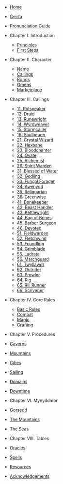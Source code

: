   - [Home](/)
  - [Geirfa](/pages/geirfa.md)
  - [Pronunciation Guide](/pages/pronunciation-guide.md)
- Chapter I: Introduction
  - [Principles](principles.md)
  - [First Steps](first-steps.md)
- Chapter II. Character
  - [Name](names.md)
  - [Callings](/pages/calling.md)
  - [Bonds](/bonds.md)
  - [Omens](omen.md)
  - [Marketplace](marketplace.md)
- Chapter III. Callings
  - [11. Rotspeaker](/pages/callings/11-rotspeaker.md)
  - [12. Druid](/pages/callings/12-druid.md)
  - [13. Runewright](/pages/callings/13-runewright.md)
  - [14. Wyrdweaver](/pages/callings/14-wyrdweaver.md)
  - [15. Stormcaller](/pages/callings/15-stormcaller.md)
  - [16. Soulbearer](/pages/callings/16-soulbearer.md)
  - [21. Crystal Wizard](/pages/callings/21-crystal-wizard.md)
  - [22. Hexbane](/pages/callings/22-hexbane.md)
  - [23. Bloodchanter](/pages/callings/23-bloodchanter.md)
  - [24. Ovate](/pages/callings/24-ovate.md)
  - [25. Alchemist](/pages/callings/25-alchemist.md)
  - [26. Spirit Warden](/pages/callings/26-spirit-warden.md)
  - [31. Blessed of Water](/pages/callings/31-blessed-of-water.md)
  - [32. Godling](/pages/callings/32-godling.md)
  - [33. Fungal Forager](/pages/callings/33-fungal-forager.md)
  - [34. Awenydd](/pages/callings/34-awenydd.md)
  - [35. Reliquarian](/pages/callings/35-reliquarian.md)
  - [36. Greenwise](/pages/callings/36-greenwise.md)
  - [41. Bonekeeper](/pages/callings/41-bonekeeper.md)
  - [42. Beast Handler](/pages/callings/42-beast-handler.md)
  - [43. Kettlewright](/pages/callings/43-kettlewright.md)
  - [44. Bag of Bones](/pages/callings/44-bag-of-bones.md)
  - [45. Barber Surgeon](/pages/callings/45-barber-surgeon.md)
  - [46. Devoted](/pages/callings/46-devoted.md)
  - [51. Fieldwarden](/pages/callings/51-fieldwarden.md)
  - [52. Fletchwind](/pages/callings/52-fletchwind.md)
  - [53. Foundling](/pages/callings/53-foundling.md)
  - [54. Grimblade](/pages/callings/54-grimblade.md)
  - [55. Ladrata](/pages/callings/55-ladrata.md)
  - [56. Marchguard](/pages/callings/56-marchguard.md)
  - [61. Twyllawdr](/pages/callings/61-twyllawdr.md)
  - [62. Outrider](/pages/callings/62-outrider.md)
  - [63. Prowler](/pages/callings/63-prowler.md)
  - [64. Rig](/pages/callings/64-rig.md)
  - [65. Rill Runner](/pages/callings/65-rill-runner.md)
  - [66. Scrivener](/pages/callings/66-scrivener.md)
- Chapter IV. Core Rules
  -  [Basic Rules](/pages/core-rules/basic-rules.md)
  -  [Combat](/pages/core-rules/combat.md)
  -  [Magic](/pages/core-rules/magic.md)
  -  [Crafting](/pages/core-rules/crafting.md)
-  Chapter V. Procedures
  - [Caverns](/pages/procedures/dungeons.md)
  - [Mountains](/pages/procedures/mountains.md)
  - [Cities](/pages/procedures/cities.md)
  - [Sailing](/pages/procedures/sailing.md)
  - [Domains](/pages/procedures/domains.md)
  - [Downtime](/pages/procedures/downtime.md)
-  Chapter VI. Mynyddmor
  - [Gorsedd](/pages/mynyddmor/gorsedd.md)
  - [The Mountains](/pages/mynyddmor/mountains.md)
  - [The Seas](/pages/mynyddmor/seas.md)
-  Chapter VIII. Tables
  - [Oracles](/pages/tables/oracle.md)
  - [Spells](/pages/tables/spells.md)

- [Resources](resources.md)
- [Acknowledgements](acknowledgements.md)
